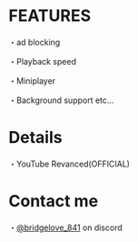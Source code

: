 # FEATURES
 ・ad blocking
 
 ・Playback speed  
 
 ・Miniplayer 
 
 ・Background support    etc...

# Details
・YouTube Revanced(OFFICIAL)

# Contact me
・[@bridgelove_841](discord.com) on discord
